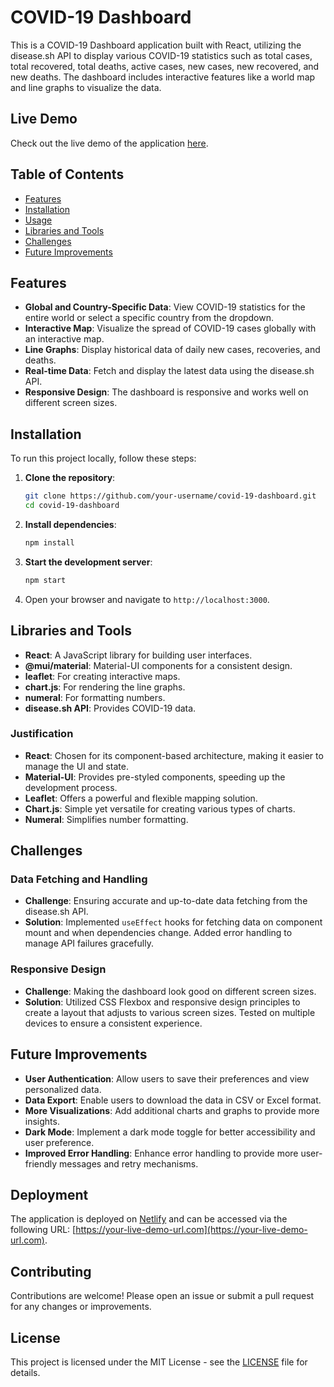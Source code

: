 # COVID-19 Dashboard

This is a COVID-19 Dashboard application built with React, utilizing the disease.sh API to display various COVID-19 statistics such as total cases, total recovered, total deaths, active cases, new cases, new recovered, and new deaths. The dashboard includes interactive features like a world map and line graphs to visualize the data.

## Live Demo

Check out the live demo of the application [here](https://your-live-demo-url.com).

## Table of Contents

- [Features](#features)
- [Installation](#installation)
- [Usage](#usage)
- [Libraries and Tools](#libraries-and-tools)
- [Challenges](#challenges)
- [Future Improvements](#future-improvements)

## Features

- **Global and Country-Specific Data**: View COVID-19 statistics for the entire world or select a specific country from the dropdown.
- **Interactive Map**: Visualize the spread of COVID-19 cases globally with an interactive map.
- **Line Graphs**: Display historical data of daily new cases, recoveries, and deaths.
- **Real-time Data**: Fetch and display the latest data using the disease.sh API.
- **Responsive Design**: The dashboard is responsive and works well on different screen sizes.

## Installation

To run this project locally, follow these steps:

1. **Clone the repository**:
    ```sh
    git clone https://github.com/your-username/covid-19-dashboard.git
    cd covid-19-dashboard
    ```

2. **Install dependencies**:
    ```sh
    npm install
    ```

3. **Start the development server**:
    ```sh
    npm start
    ```

4. Open your browser and navigate to `http://localhost:3000`.

## Libraries and Tools

- **React**: A JavaScript library for building user interfaces.
- **@mui/material**: Material-UI components for a consistent design.
- **leaflet**: For creating interactive maps.
- **chart.js**: For rendering the line graphs.
- **numeral**: For formatting numbers.
- **disease.sh API**: Provides COVID-19 data.

### Justification

- **React**: Chosen for its component-based architecture, making it easier to manage the UI and state.
- **Material-UI**: Provides pre-styled components, speeding up the development process.
- **Leaflet**: Offers a powerful and flexible mapping solution.
- **Chart.js**: Simple yet versatile for creating various types of charts.
- **Numeral**: Simplifies number formatting.

## Challenges

### Data Fetching and Handling

- **Challenge**: Ensuring accurate and up-to-date data fetching from the disease.sh API.
- **Solution**: Implemented `useEffect` hooks for fetching data on component mount and when dependencies change. Added error handling to manage API failures gracefully.

### Responsive Design

- **Challenge**: Making the dashboard look good on different screen sizes.
- **Solution**: Utilized CSS Flexbox and responsive design principles to create a layout that adjusts to various screen sizes. Tested on multiple devices to ensure a consistent experience.

## Future Improvements

- **User Authentication**: Allow users to save their preferences and view personalized data.
- **Data Export**: Enable users to download the data in CSV or Excel format.
- **More Visualizations**: Add additional charts and graphs to provide more insights.
- **Dark Mode**: Implement a dark mode toggle for better accessibility and user preference.
- **Improved Error Handling**: Enhance error handling to provide more user-friendly messages and retry mechanisms.

## Deployment

The application is deployed on [Netlify](https://netlify.com) and can be accessed via the following URL: [https://your-live-demo-url.com](https://your-live-demo-url.com).

## Contributing

Contributions are welcome! Please open an issue or submit a pull request for any changes or improvements.

## License

This project is licensed under the MIT License - see the [LICENSE](LICENSE) file for details.
